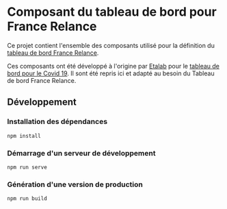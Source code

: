 # Composant du tableau de bord pour France Relance

Ce projet contient l'ensemble des composants utilisé pour la définition du [tableau de bord France Relance](https://www.economie.gouv.fr/plan-de-relance/tableau-de-bord).

Ces composants ont été développé à l'origine par [Etalab](https://www.etalab.gouv.fr/) pour le [tableau de bord pour le Covid 19](https://github.com/etalab/covid19-dashboard-widgets). Il sont été repris ici et adapté au besoin du Tableau de bord France Relance.

## Développement

### Installation des dépendances
```
npm install
```

### Démarrage d'un serveur de développement
```
npm run serve
```

### Génération d'une version de production
```
npm run build
```

